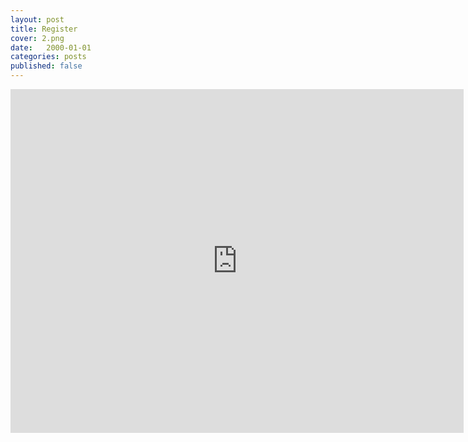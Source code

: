 ```yaml
---
layout: post
title: Register
cover: 2.png
date:   2000-01-01
categories: posts
published: false
---
```


<iframe src="https://docs.google.com/forms/d/18dnE8Blo5kDM_fESxaNDmt4lmGoaZaH7GjfHPyiMSBE/viewform?embedded=true" width="725" height="550" frameborder="0" marginheight="0" marginwidth="0">Loading...</iframe>
